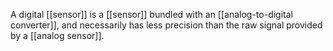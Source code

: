 A digital [[sensor]] is a [[sensor]] bundled with an [[analog-to-digital converter]], and necessarily has less precision than the raw signal provided by a [[analog sensor]].